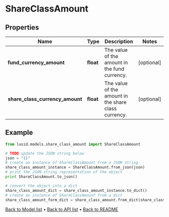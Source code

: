 # ShareClassAmount


## Properties
Name | Type | Description | Notes
------------ | ------------- | ------------- | -------------
**fund_currency_amount** | **float** | The value of the amount in the fund currency. | [optional] 
**share_class_currency_amount** | **float** | The value of the amount in the share class currency. | [optional] 

## Example

```python
from lusid.models.share_class_amount import ShareClassAmount

# TODO update the JSON string below
json = "{}"
# create an instance of ShareClassAmount from a JSON string
share_class_amount_instance = ShareClassAmount.from_json(json)
# print the JSON string representation of the object
print ShareClassAmount.to_json()

# convert the object into a dict
share_class_amount_dict = share_class_amount_instance.to_dict()
# create an instance of ShareClassAmount from a dict
share_class_amount_form_dict = share_class_amount.from_dict(share_class_amount_dict)
```
[Back to Model list](../README.md#documentation-for-models) &#8226; [Back to API list](../README.md#documentation-for-api-endpoints) &#8226; [Back to README](../README.md)


